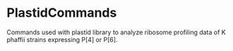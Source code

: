 # PlastidCommands
Commands used with plastid library to analyze ribosome profiling data of K phaffii strains expressing P[4] or P[6].
